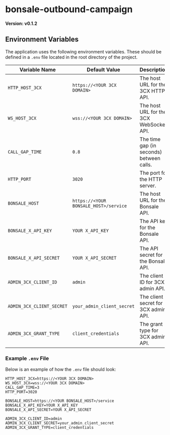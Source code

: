 # bonsale-outbound-campaign

**Version: v0.1.2**

## Environment Variables

The application uses the following environment variables. These should be defined in a `.env` file located in the root directory of the project.

| Variable Name             | Default Value                                 | Description                                  |
|---------------------------|-----------------------------------------------|----------------------------------------------|
| `HTTP_HOST_3CX`           | `https://<YOUR 3CX DOMAIN>`                   | The host URL for the 3CX HTTP API.           |
| `WS_HOST_3CX`             | `wss://<YOUR 3CX DOMAIN>`                     | The host URL for the 3CX WebSocket API.      |
| `CALL_GAP_TIME`           | `0.8`                                           | The time gap (in seconds) between calls.     |
| `HTTP_PORT`               | `3020`                                        | The port for the HTTP server.                |
| `BONSALE_HOST`            | `https://<YOUR BONSALE_HOST>/service`         | The host URL for the Bonsale API.            |
| `BONSALE_X_API_KEY`       | `YOUR X_API_KEY`                              | The API key for the Bonsale API.             |
| `BONSALE_X_API_SECRET`    | `YOUR X_API_SECRET`                           | The API secret for the Bonsale API.          |
| `ADMIN_3CX_CLIENT_ID`     | `admin`                                       | The client ID for 3CX admin API.             |
| `ADMIN_3CX_CLIENT_SECRET` | `your_admin_client_secret`                    | The client secret for 3CX admin API.         |
| `ADMIN_3CX_GRANT_TYPE`    | `client_credentials`                          | The grant type for 3CX admin API.            |

### Example `.env` File

Below is an example of how the `.env` file should look:

```env
HTTP_HOST_3CX=https://<YOUR 3CX DOMAIN>
WS_HOST_3CX=wss://<YOUR 3CX DOMAIN>
CALL_GAP_TIME=3
HTTP_PORT=3020

BONSALE_HOST=https://<YOUR BONSALE_HOST>/service
BONSALE_X_API_KEY=YOUR X_API_KEY
BONSALE_X_API_SECRET=YOUR X_API_SECRET

ADMIN_3CX_CLIENT_ID=admin
ADMIN_3CX_CLIENT_SECRET=your_admin_client_secret
ADMIN_3CX_GRANT_TYPE=client_credentials
```